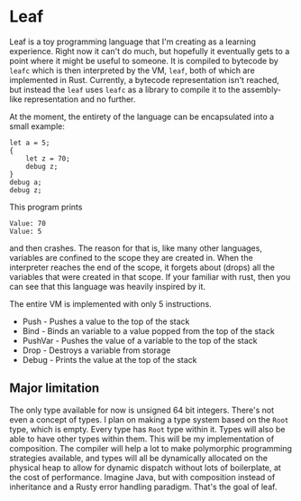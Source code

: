 # Leaf

Leaf is a toy programming language that I'm creating as a learning experience. Right now it can't do much, but hopefully it eventually gets to a point where it might be useful to someone. It is compiled to bytecode by `leafc` which is then interpreted by the VM, `leaf`, both of which are implemented in Rust. Currently, a bytecode representation isn't reached, but instead the `leaf` uses `leafc` as a library to compile it to the assembly-like representation and no further. 

At the moment, the entirety of the language can be encapsulated into a small example:

```
let a = 5;
{
	let z = 70;
	debug z;
}
debug a;
debug z;
```

This program prints

```
Value: 70
Value: 5
```

and then crashes. The reason for that is, like many other languages, variables are confined to the scope they are created in. When the interpreter reaches the end of the scope, it forgets about (drops) all the variables that were created in that scope. If your familiar with rust, then you can see that this language was heavily inspired by it.

The entire VM is implemented with only 5 instructions.
- Push - Pushes a value to the top of the stack
- Bind - Binds an variable to a value popped from the top of the stack
- PushVar - Pushes the value of a variable to the top of the stack
- Drop - Destroys a variable from storage
- Debug - Prints the value at the top of the stack

## Major limitation
The only type available for now is unsigned 64 bit integers. There's not even a concept of types. I plan on making a type system based on the `Root` type, which is empty. Every type has `Root` type within it. Types will also be able to have other types within them. This will be my implementation of composition. The compiler will help a lot to make polymorphic programming strategies available, and types will all be dynamically allocated on the physical heap to allow for dynamic dispatch without lots of boilerplate, at the cost of performance. Imagine Java, but with composition instead of inheritance and a Rusty error handling paradigm. That's the goal of leaf.
